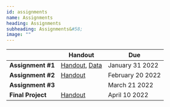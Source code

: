 ```yaml
---
id: assignments
name: Assignments
heading: Assignments
subheading: Assignments&#58;
image: ""
---
```



|           | Handout                | Due
|-----------|------------------------|---------
| **Assignment #1**   |  [Handout](assets/assignments/A1.pdf), [Data](assets/assignments/A1_data.csv)    | January 31 2022
| **Assignment #2**   |  [Handout](assets/assignments/A2.pdf)   | February 20 2022
| **Assignment #3**   |      | March 21 2022
| **Final Project**   |   [Handout](assets/assignments/Final_Project.pdf) |  April 10 2022


<br/> 

<br/> 

